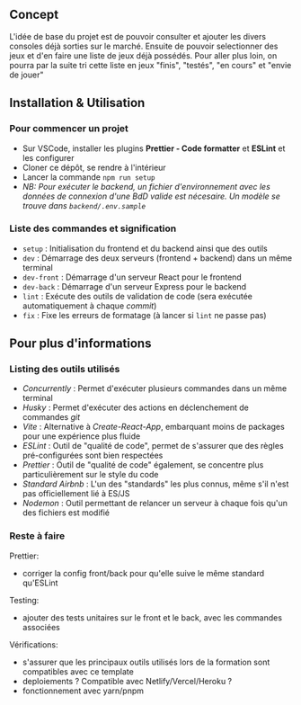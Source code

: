 ## Concept

L'idée de base du projet est de pouvoir consulter et ajouter les divers consoles déjà sorties sur le marché. Ensuite de pouvoir selectionner des jeux et d'en faire une liste de jeux déjà possédés. Pour aller plus loin, on pourra par la suite tri cette liste en jeux "finis", "testés", "en cours" et "envie de jouer"

## Installation & Utilisation

### Pour commencer un projet

- Sur VSCode, installer les plugins **Prettier - Code formatter** et **ESLint** et les configurer
- Cloner ce dépôt, se rendre à l'intérieur
- Lancer la commande `npm run setup`
- _NB: Pour exécuter le backend, un fichier d'environnement avec les données de connexion d'une BdD valide est nécesaire. Un modèle se trouve dans `backend/.env.sample`_

### Liste des commandes et signification

- `setup` : Initialisation du frontend et du backend ainsi que des outils
- `dev` : Démarrage des deux serveurs (frontend + backend) dans un même terminal
- `dev-front` : Démarrage d'un serveur React pour le frontend
- `dev-back` : Démarrage d'un serveur Express pour le backend
- `lint` : Exécute des outils de validation de code (sera exécutée automatiquement à chaque _commit_)
- `fix` : Fixe les erreurs de formatage (à lancer si `lint` ne passe pas)

## Pour plus d'informations

### Listing des outils utilisés

- _Concurrently_ : Permet d'exécuter plusieurs commandes dans un même terminal
- _Husky_ : Permet d'exécuter des actions en déclenchement de commandes _git_
- _Vite_ : Alternative à _Create-React-App_, embarquant moins de packages pour une expérience plus fluide
- _ESLint_ : Outil de "qualité de code", permet de s'assurer que des règles pré-configurées sont bien respectées
- _Prettier_ : Outil de "qualité de code" également, se concentre plus particulièrement sur le style du code
- _Standard Airbnb_ : L'un des "standards" les plus connus, même s'il n'est pas officiellement lié à ES/JS
- _Nodemon_ : Outil permettant de relancer un serveur à chaque fois qu'un des fichiers est modifié

### Reste à faire

Prettier:

- corriger la config front/back pour qu'elle suive le même standard qu'ESLint

Testing:

- ajouter des tests unitaires sur le front et le back, avec les commandes associées

Vérifications:

- s'assurer que les principaux outils utilisés lors de la formation sont compatibles avec ce template
- deploiements ? Compatible avec Netlify/Vercel/Heroku ?
- fonctionnement avec yarn/pnpm
